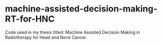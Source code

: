 # machine-assisted-decision-making-RT-for-HNC
Code used in my thesis titled: Machine Assisted Decision Making in Radiotherapy for Head and Neck Cancer
